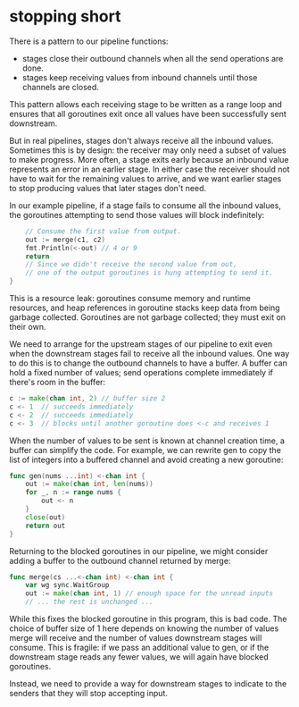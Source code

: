 # stopping short

There is a pattern to our pipeline functions:
* stages close their outbound channels when all the send operations are done.
* stages keep receiving values from inbound channels until those channels are closed.

This pattern allows each receiving stage to be written as a range loop and ensures that all goroutines exit once all values have been successfully sent downstream.

But in real pipelines, stages don't always receive all the inbound values. Sometimes this is by design: the receiver may only need a subset of values to make progress. More often, a stage exits early because an inbound value represents an error in an earlier stage. In either case the receiver should not have to wait for the remaining values to arrive, and we want earlier stages to stop producing values that later stages don't need.

In our example pipeline, if a stage fails to consume all the inbound values, the goroutines attempting to send those values will block indefinitely: 

```go
    // Consume the first value from output.
    out := merge(c1, c2)
    fmt.Println(<-out) // 4 or 9
    return
    // Since we didn't receive the second value from out,
    // one of the output goroutines is hung attempting to send it.
}
```

This is a resource leak: goroutines consume memory and runtime resources, and heap references in goroutine stacks keep data from being garbage collected. Goroutines are not garbage collected; they must exit on their own.

We need to arrange for the upstream stages of our pipeline to exit even when the downstream stages fail to receive all the inbound values. One way to do this is to change the outbound channels to have a buffer. A buffer can hold a fixed number of values; send operations complete immediately if there's room in the buffer: 

```go
c := make(chan int, 2) // buffer size 2
c <- 1  // succeeds immediately
c <- 2  // succeeds immediately
c <- 3  // blocks until another goroutine does <-c and receives 1
```

When the number of values to be sent is known at channel creation time, a buffer can simplify the code. For example, we can rewrite gen to copy the list of integers into a buffered channel and avoid creating a new goroutine: 

```go
func gen(nums ...int) <-chan int {
    out := make(chan int, len(nums))
    for _, n := range nums {
        out <- n
    }
    close(out)
    return out
}
```

Returning to the blocked goroutines in our pipeline, we might consider adding a buffer to the outbound channel returned by merge: 

```go
func merge(cs ...<-chan int) <-chan int {
    var wg sync.WaitGroup
    out := make(chan int, 1) // enough space for the unread inputs
    // ... the rest is unchanged ...

```

While this fixes the blocked goroutine in this program, this is bad code. The choice of buffer size of 1 here depends on knowing the number of values merge will receive and the number of values downstream stages will consume. This is fragile: if we pass an additional value to gen, or if the downstream stage reads any fewer values, we will again have blocked goroutines.

Instead, we need to provide a way for downstream stages to indicate to the senders that they will stop accepting input. 
